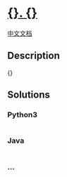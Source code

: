 # [{}. {}]({})

[中文文档]({})

## Description

{}

## Solutions



<!-- tabs:start -->

### **Python3**


```python

```

### **Java**


```java

```

### **...**
```

```

<!-- tabs:end -->